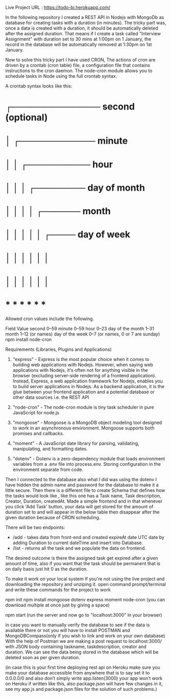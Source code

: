 Live Project URL : https://todo-bi.herokuapp.com/

In the following repository I created a REST API in Nodejs with MongoDb as database for creating tasks with a duration (in minutes). The tricky part was, once a data is created with a duration, it should be automatically deleted after the assigned duration. That means if I create a task called "Interview Assignment" with duration set to 30 mins at 1:00pm on 1 January, the record in the database will be automatically removed at 1:30pm on 1st January.

Now to solve this tricky part I have used CRON, The actions of cron are driven by a crontab (cron table) file, a configuration file that contains instructions to the cron daemon. The node-cron module allows you to schedule tasks in Node using the full crontab syntax.

A crontab syntax looks like this:

 # ┌────────────── second (optional)
 # │ ┌──────────── minute
 # │ │ ┌────────── hour
 # │ │ │ ┌──────── day of month
 # │ │ │ │ ┌────── month
 # │ │ │ │ │ ┌──── day of week
 # │ │ │ │ │ │
 # │ │ │ │ │ │
 # * * * * * *
Allowed cron values include the following.

Field			Value
second			0–59
minute			0–59
hour			0–23
day of the month	1–31
month			1–12 (or names)
day of the week	0–7 	(or names, 0 or 7 are sunday)
npm install node-cron

Requirements (Libraries, Plugins and Applications)
1) "express" - Express is the most popular choice when it comes to building web applications with Nodejs. However, when saying web applications with Nodejs, it's often not for anything visible in the browser (excluding server-side rendering of a frontend application). Instead, Express, a web application framework for Nodejs, enables you to build server applications in Nodejs. As a backend application, it is the glue between your frontend application and a potential database or other data sources i.e. the REST API

2) "node-cron" - The node-cron module is tiny task scheduler in pure JavaScript for node.js

3) "mongoose" - Mongoose is a MongoDB object modeling tool designed to work in an asynchronous environment. Mongoose supports both promises and callbacks.

4) "moment" - A JavaScript date library for parsing, validating, manipulating, and formatting dates.

5) "dotenv" - Dotenv is a zero-dependency module that loads environment variables from a .env file into process.env. Storing configuration in the environment separate from code.

Then I connected to the database also what I did was using the dotenv I have hidden the admin name and password for the database to make it a little secure. Then there is a different file to create Schema that defines how the tasks would look like , like this one has a Task name, Task description, Creator, Duration, createdAt. Made a simple frontend and in that whenever you click 'Add Task' button, your data will get stored for the amount of duration set to and will appear in the below table then disappear after the given duration because of CRON scheduling.

There will be two endpoints:
- /add - takes data from front-end and created expireAt date UTC date by adding Duration to current dateTime and insert into Database.
- /list - returns all the task and we populate the data on frontend.

The desired outcome is there the assigned task get expired after a given amount of time, also if you want that the task should be permanent that is on daily basis just hit 0 as the duration. 

To make it work on your local system
If you're not using the live project and downloading the repository and unziping it. 
open command prompt/terminal and write these commands for the project to work

npm init
npm install mongoose dotenv express moment node-cron
(you can download multiple at once just by giving a space)

npm start (run the server and now go to "localhost:3000" in your browser)

in case you want to manually verify the database to see if the data is available there or not you will have to install POSTMAN and MongoDBCompass(only if you wish to link and work on your own database)  
With the help of Postman we are making a post request to localhost:3000/ with JSON body containing taskname, taskdescription, creator and duration.
We can see the data being stored in the database which will be deleted soon as per given duration.

(in case this is your first time deploying rest api on Heroku make sure you make your database accessible from anywhere that is to say set it to 0.0.0.0/0 and also don’t simply write app.listen(3000) your app won’t work on Heroku if written like this, also package.json will have few changes in it, see my app.js and package.json files for the solution of such problems.) 
